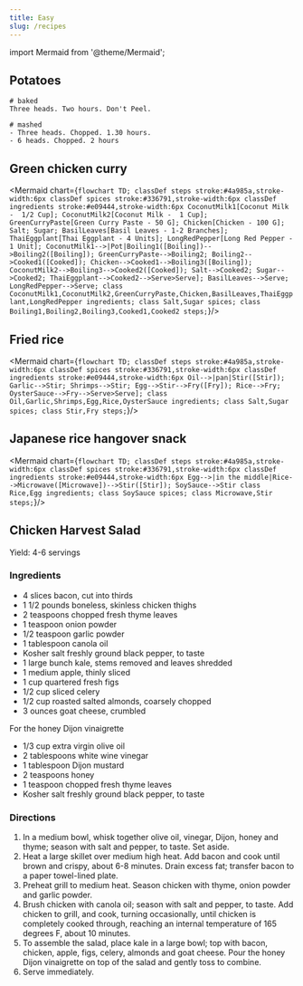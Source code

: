 ```yaml
---
title: Easy
slug: /recipes
---
```

import Mermaid from '@theme/Mermaid';


## Potatoes
```
# baked
Three heads. Two hours. Don't Peel.

# mashed
- Three heads. Chopped. 1.30 hours.
- 6 heads. Chopped. 2 hours
```

## Green chicken curry
<!-- ,color:#F4F8FA -->
<Mermaid chart={`
	flowchart TD;
        classDef steps stroke:#4a985a,stroke-width:6px
        classDef spices stroke:#336791,stroke-width:6px
        classDef ingredients stroke:#e09444,stroke-width:6px
        CoconutMilk1[Coconut Milk -  1/2 Cup];
        CoconutMilk2[Coconut Milk -  1 Cup];
        GreenCurryPaste[Green Curry Paste - 50 G];
        Chicken[Chicken - 100 G];
        Salt;
        Sugar;
        BasilLeaves[Basil Leaves - 1-2 Branches];
        ThaiEggplant[Thai Eggplant - 4 Units];
        LongRedPepper[Long Red Pepper - 1 Unit];
        CoconutMilk1-->|Pot|Boiling1([Boiling])-->Boiling2([Boiling]);
        GreenCurryPaste-->Boiling2;
        Boiling2-->Cooked1([Cooked]);
        Chicken-->Cooked1-->Boiling3([Boiling]);
        CoconutMilk2-->Boiling3-->Cooked2([Cooked]);
        Salt-->Cooked2;
        Sugar-->Cooked2;
        ThaiEggplant-->Cooked2-->Serve>Serve];
        BasilLeaves-->Serve;
        LongRedPepper-->Serve;
        class CoconutMilk1,CoconutMilk2,GreenCurryPaste,Chicken,BasilLeaves,ThaiEggplant,LongRedPepper ingredients;
        class Salt,Sugar spices;
        class Boiling1,Boiling2,Boiling3,Cooked1,Cooked2 steps;
`}/>


## Fried rice
<Mermaid chart={`
	flowchart TD;
        classDef steps stroke:#4a985a,stroke-width:6px
        classDef spices stroke:#336791,stroke-width:6px
        classDef ingredients stroke:#e09444,stroke-width:6px
		Oil-->|pan|Stir([Stir]);
		Garlic-->Stir;
		Shrimps-->Stir;
		Egg-->Stir-->Fry([Fry]);
		Rice-->Fry;
		OysterSauce-->Fry-->Serve>Serve];
        class Oil,Garlic,Shrimps,Egg,Rice,OysterSauce ingredients;
        class Salt,Sugar spices;
        class Stir,Fry steps;
`}/>

## Japanese rice hangover snack
<Mermaid chart={`
        flowchart TD;
        classDef steps stroke:#4a985a,stroke-width:6px
        classDef spices stroke:#336791,stroke-width:6px
        classDef ingredients stroke:#e09444,stroke-width:6px
        Egg-->|in the middle|Rice-->Microwave([Microwave])-->Stir([Stir]);
        SoySauce-->Stir
        class Rice,Egg ingredients;
        class SoySauce spices;
        class Microwave,Stir steps;
`}/>


## Chicken Harvest Salad
Yield: 4-6 servings

### Ingredients
- 4 slices bacon, cut into thirds
- 1 1/2 pounds boneless, skinless chicken thighs
- 2 teaspoons chopped fresh thyme leaves
- 1 teaspoon onion powder
- 1/2 teaspoon garlic powder
- 1 tablespoon canola oil
- Kosher salt freshly ground black pepper, to taste
- 1 large bunch kale, stems removed and leaves shredded
- 1 medium apple, thinly sliced
- 1 cup quartered fresh figs
- 1/2 cup sliced celery
- 1/2 cup roasted salted almonds, coarsely chopped
- 3 ounces goat cheese, crumbled

For the honey Dijon vinaigrette

- 1/3 cup extra virgin olive oil
- 2 tablespoons white wine vinegar
- 1 tablespoon Dijon mustard
- 2 teaspoons honey
- 1 teaspoon chopped fresh thyme leaves
- Kosher salt freshly ground black pepper, to taste

### Directions
1. In a medium bowl, whisk together olive oil, vinegar, Dijon, honey and thyme; season with salt and pepper, to taste. Set aside.
2. Heat a large skillet over medium high heat. Add bacon and cook until brown and crispy, about 6-8 minutes. Drain excess fat; transfer bacon to a paper towel-lined plate.
3. Preheat grill to medium heat. Season chicken with thyme, onion powder and garlic powder.
4. Brush chicken with canola oil; season with salt and pepper, to taste. Add chicken to grill, and cook, turning occasionally, until chicken is completely cooked through, reaching an internal temperature of 165 degrees F, about 10 minutes.
5. To assemble the salad, place kale in a large bowl; top with bacon, chicken, apple, figs, celery, almonds and goat cheese. Pour the honey Dijon vinaigrette on top of the salad and gently toss to combine.
6. Serve immediately.

